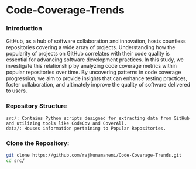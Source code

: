 # Code-Coverage-Trends

### Introduction
GitHub, as a hub of software collaboration and innovation, hosts countless repositories covering a wide array of projects. Understanding how the popularity of projects on GitHub correlates with their code quality is essential for advancing software development practices. In this study, we investigate this relationship by analyzing code coverage metrics within popular repositories over time. By uncovering patterns in code coverage progression, we aim to provide insights that can enhance testing practices, foster collaboration, and ultimately improve the quality of software delivered to users.

### Repository Structure
```
src/: Contains Python scripts designed for extracting data from GitHub and utilizing tools like CodeCov and CoverAll.
data/: Houses information pertaining to Popular Repositories.
```

### Clone the Repository:

```bash
git clone https://github.com/rajkunamaneni/Code-Coverage-Trends.git
cd src/
```

